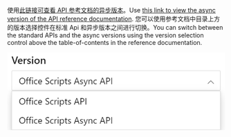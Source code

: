 <span data-ttu-id="b154f-101">使用[此链接可查看 API 参考文档的异步版本](/javascript/api/office-scripts/excel?view=office-scripts-async)。</span><span class="sxs-lookup"><span data-stu-id="b154f-101">Use [this link to view the async version of the API reference documentation](/javascript/api/office-scripts/excel?view=office-scripts-async).</span></span> <span data-ttu-id="b154f-102">您可以使用参考文档中目录上方的版本选择控件在标准 Api 和异步版本之间进行切换。</span><span class="sxs-lookup"><span data-stu-id="b154f-102">You can switch between the standard APIs and the async versions using the version selection control above the table-of-contents in the reference documentation.</span></span>

![参考文档中的版本选择控件。](../images/reference-documentation-version-picker.png)